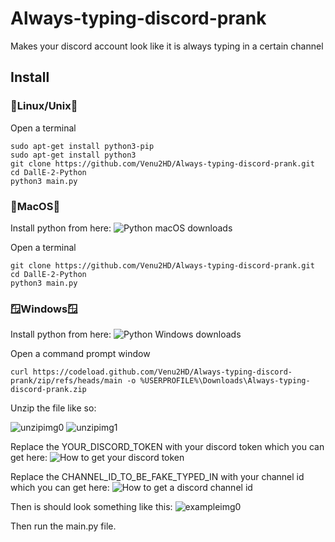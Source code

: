 # Always-typing-discord-prank
Makes your discord account look like it is always typing in a certain channel
## Install
  ### 🐧Linux/Unix🐧
  Open a terminal
  ```
  sudo apt-get install python3-pip
  sudo apt-get install python3
  git clone https://github.com/Venu2HD/Always-typing-discord-prank.git
  cd DallE-2-Python
  python3 main.py
  ```
  ### 🍎MacOS🍎
  Install python from here:
  ![Python macOS downloads](https://www.python.org/downloads/macos/)
  
  Open a terminal
  ```
  git clone https://github.com/Venu2HD/Always-typing-discord-prank.git
  cd DallE-2-Python
  python3 main.py
  ```
  ### 🪟Windows🪟
  Install python from here:
  ![Python Windows downloads](https://www.python.org/downloads/windows/)
  
  Open a command prompt window
  ```
  curl https://codeload.github.com/Venu2HD/Always-typing-discord-prank/zip/refs/heads/main -o %USERPROFILE%\Downloads\Always-typing-discord-prank.zip
  ```
  Unzip the file like so:
  
  ![unzipimg0](https://cdn.discordapp.com/attachments/1027204530644988004/1046756929185259530/unzip.jpg)
  ![unzipimg1](https://cdn.discordapp.com/attachments/1027204530644988004/1046759736906874941/unzip.png)
  
  Replace the YOUR_DISCORD_TOKEN with your discord token which you can get here:
  ![How to get your discord token](https://linuxhint.com/get-discord-token/)
  
  Replace the CHANNEL_ID_TO_BE_FAKE_TYPED_IN with your channel id which you can get here:
  ![How to get a discord channel id](https://turbofuture.com/internet/Discord-Channel-ID)
  
  Then is should look something like this:
  ![exampleimg0](https://cdn.discordapp.com/attachments/1027204530644988004/1046819611464699917/exampleimg0.png)
  
  Then run the main.py file.
